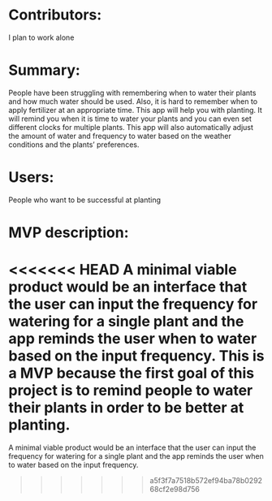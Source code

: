 # Contributors: 
I plan to work alone
# Summary:
People have been struggling with remembering when to water their plants and how much water should be used. Also, it is hard to remember when to apply fertilizer at an appropriate time. This app will help you with planting. It will remind you when it is time to water your plants and you can even set different clocks for multiple plants. This app will also automatically adjust the amount of water and frequency to water based on the weather conditions and the plants’ preferences.
# Users:
People who want to be successful at planting
# MVP description:
<<<<<<< HEAD
A minimal viable product would be an interface that the user can input the frequency for watering for a single plant and the app reminds the user when to water based on the input frequency. This is a MVP because the first goal of this project is to remind people to water their plants in order to be better at planting. 
=======
A minimal viable product would be an interface that the user can input the frequency for watering for a single plant and the app reminds the user when to water based on the input frequency.
>>>>>>> a5f3f7a7518b572ef94ba78b029268cf2e98d756
